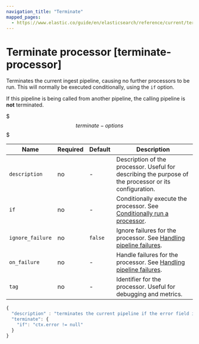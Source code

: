 ```yaml
---
navigation_title: "Terminate"
mapped_pages:
  - https://www.elastic.co/guide/en/elasticsearch/reference/current/terminate-processor.html
---
```


# Terminate processor [terminate-processor]


Terminates the current ingest pipeline, causing no further processors to be run. This will normally be executed conditionally, using the `if` option.

If this pipeline is being called from another pipeline, the calling pipeline is **not** terminated.

$$$terminate-options$$$

| Name | Required | Default | Description |
| --- | --- | --- | --- |
| `description` | no | - | Description of the processor. Useful for describing the purpose of the processor or its configuration. |
| `if` | no | - | Conditionally execute the processor. See [Conditionally run a processor](docs-content://manage-data/ingest/transform-enrich/ingest-pipelines.md#conditionally-run-processor). |
| `ignore_failure` | no | `false` | Ignore failures for the processor. See [Handling pipeline failures](docs-content://manage-data/ingest/transform-enrich/ingest-pipelines.md#handling-pipeline-failures). |
| `on_failure` | no | - | Handle failures for the processor. See [Handling pipeline failures](docs-content://manage-data/ingest/transform-enrich/ingest-pipelines.md#handling-pipeline-failures). |
| `tag` | no | - | Identifier for the processor. Useful for debugging and metrics. |

```js
{
  "description" : "terminates the current pipeline if the error field is present",
  "terminate": {
    "if": "ctx.error != null"
  }
}
```

